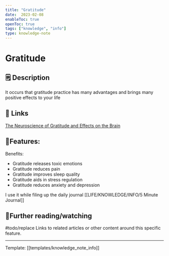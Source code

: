 ```yaml
---
title: "Gratitude"
date:  2023-02-08
enableToc: true
openToc: true
tags: ["knowledge", "info"]
type: knowledge-note
---
```


# Gratitude

## 🗒️ Description
It occurs that gratitude practice has many advantages and brings many positive effects to your life

## 🔗 Links 
[The Neuroscience of Gratitude and Effects on the Brain](https://positivepsychology.com/neuroscience-of-gratitude)

## 🧩Features:
Benefits:
- Gratitude releases toxic emotions
- Gratitude reduces pain
- Gratitude improves sleep quality
- Gratitude aids in stress regulation
- Gratitude reduces anxiety and depression

I use it while filing up the daily journal [[LIFE/KNOWLEDGE/INFO/5 Minute Journal]]

## 📖Further reading/watching
#todo/replace Links to related articles or other content around this specific feature.

---
Template: [[templates/knowledge_note_info]]